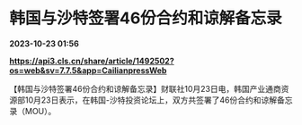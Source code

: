 # 韩国与沙特签署46份合约和谅解备忘录

**2023-10-23 01:56**

**https://api3.cls.cn/share/article/1492502?os=web&sv=7.7.5&app=CailianpressWeb**

【韩国与沙特签署46份合约和谅解备忘录】财联社10月23日电，韩国产业通商资源部10月23日表示，在韩国-沙特投资论坛上，双方共签署了46份合约和谅解备忘录（MOU）。